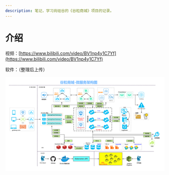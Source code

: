 ```yaml
---
description: 笔记，学习尚硅谷的《谷粒商城》项目的记录。
---
```


# 介绍

视频：[https://www.bilibili.com/video/BV1np4y1C7Yf](https://www.bilibili.com/video/BV1np4y1C7Yf)

软件：（整理后上传）


![gu-li-shang-cheng-wei-fu-wu-jia-gou-tu1](https://raw.githubusercontent.com/LawssssCat/piggo-vscode/master/images/gu-li-shang-cheng-wei-fu-wu-jia-gou-tu1.jpg)